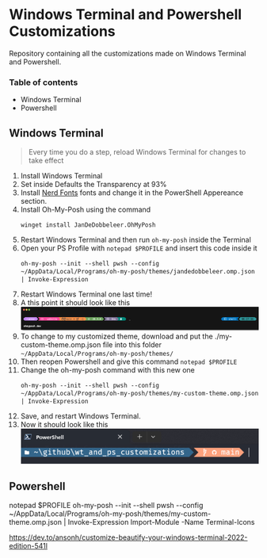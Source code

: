 # Windows Terminal and Powershell Customizations
Repository containing all the customizations made on Windows Terminal and Powershell.

### Table of contents
+ Windows Terminal
+ Powershell

## Windows Terminal
> Every time you do a step, reload Windows Terminal for changes to take effect

1. Install Windows Terminal
1. Set inside Defaults the Transparency at 93%
1. Install [Nerd Fonts](https://github.com/ryanoasis/nerd-fonts) fonts and change it in the PowerShell Appereance section.
1. Install Oh-My-Posh using the command
	```	
	winget install JanDeDobbeleer.OhMyPosh
	```
1. Restart Windows Terminal and then run `oh-my-posh` inside the Terminal
1. Open your PS Profile with `notepad $PROFILE` and insert this code inside it
	```
	oh-my-posh --init --shell pwsh --config ~/AppData/Local/Programs/oh-my-posh/themes/jandedobbeleer.omp.json | Invoke-Expression
	```
1. Restart Windows Terminal one last time!
1. A this point it should look like this
	![Default Theme](./IMAGES/jandedobbeleer.png)
1. To change to my customized theme, download and put the ./my-custom-theme.omp.json file into this folder `~/AppData/Local/Programs/oh-my-posh/themes/`
1. Then reopen Powershell and give this command `notepad $PROFILE`
1. Change the oh-my-posh command with this new one
	```
	oh-my-posh --init --shell pwsh --config ~/AppData/Local/Programs/oh-my-posh/themes/my-custom-theme.omp.json | Invoke-Expression
	```
1. Save, and restart Windows Terminal.
1. Now it should look like this
 ![My Custom Theme](./IMAGES/my-custom-theme.png)

## Powershell
notepad $PROFILE
oh-my-posh --init --shell pwsh --config ~/AppData/Local/Programs/oh-my-posh/themes/my-custom-theme.omp.json | Invoke-Expression
Import-Module -Name Terminal-Icons


https://dev.to/ansonh/customize-beautify-your-windows-terminal-2022-edition-541l
